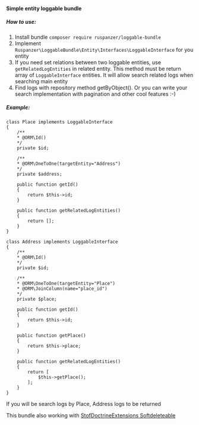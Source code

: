 #### Simple entity loggable bundle

##### How to use:

1. Install bundle
`composer require ruspanzer/loggable-bundle`
2. Implement `Ruspanzer\LoggableBundle\Entity\Interfaces\LoggableInterface` for you entity
3. If you need set relations between two loggable entities, use `getRelatedLogEntities` in related entity. 
This method must be return array of `LoggableInterface` entities. 
It will allow search related logs when searching main entity
4. Find logs with repository method getByObject(). Or you can write your search implementation with pagination and other cool features :-)

##### Example:

```
class Place implements LoggableInterface
{
    /**
    * @ORM\Id()
    */
    private $id;

    /**
    * @ORM\OneToOne(targetEntity="Address")
    */
    private $address;
    
    public function getId() 
    {
        return $this->id;
    }
    
    public function getRelatedLogEntities() 
    {
        return [];
    }
}

class Address implements LoggableInterface
{
    /**
    * @ORM\Id()
    */
    private $id;

    /**
    * @ORM\OneToOne(targetEntity="Place")
    * @ORM\JoinColumn(name="place_id")
    */
    private $place;
    
    public function getId() 
    {
        return $this->id;
    }

    public function getPlace() 
    {
        return $this->place;
    }
    
    public function getRelatedLogEntities() 
    {
        return [
            $this->getPlace();
        ];
    }
}
```
If you will be search logs by Place, Address logs to be returned

This bundle also working with [StofDoctrineExtensions Softdeleteable][1]

[1]: https://github.com/Atlantic18/DoctrineExtensions/blob/v2.4.x/doc/softdeleteable.md
